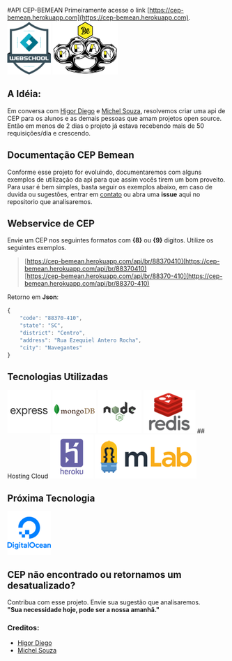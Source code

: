 #API CEP-BEMEAN
Primeiramente acesse o link [https://cep-bemean.herokuapp.com](https://cep-bemean.herokuapp.com).
</br>
<img src="/img/webschool.png" width="100">
<img src="/img/bemean.png" width="150">

## A Idéia:
Em conversa com [Higor Diego](https://github.com/higordiego) e [Michel Souza](https://github.com/souzacristsf), resolvemos criar uma api de CEP para os alunos e as demais pessoas que amam projetos open source. Então em menos de 2 dias o projeto já estava recebendo mais de 50 requisições/dia e crescendo. 

## Documentação CEP Bemean
Conforme esse projeto for evoluindo, documentaremos com alguns exemplos de utilização da api para que assim vocês tirem um bom proveito. Para usar é bem simples, basta seguir os exemplos abaixo, em caso de duvida ou sugestões, entrar em [contato](https://telegram.me/bemean) ou abra uma **issue** aqui no repositorio que analisaremos.

## Webservice de CEP
Envie um CEP nos seguintes formatos com **{8}** ou **{9}** digitos. 
Utilize os seguintes exemplos.

> [https://cep-bemean.herokuapp.com/api/br/88370410](https://cep-bemean.herokuapp.com/api/br/88370410) 
> </br>
> [https://cep-bemean.herokuapp.com/api/br/88370-410](https://cep-bemean.herokuapp.com/api/br/88370-410)

Retorno em **Json**:
```javascript
{
    "code": "88370-410",
    "state": "SC",
    "district": "Centro",
    "address": "Rua Ezequiel Antero Rocha",
    "city": "Navegantes"
}
```

## Tecnologias Utilizadas
<!--![](/img/express.png) 
![](/img/mongodb.png) -->
<img src="/img/express.png" width="100" height="100">
<img src="/img/mongodb.png" width="100" height="100">
<img src="/img/nodejs.png" width="100" height="100">
<img src="/img/redis1.png" width="120" height="100">
## Hosting Cloud
<img src="/img/heroku.png" width="100" height="100">
<img src="/img/mlab.png" height="100">

## Próxima Tecnologia
<img src="/img/digitalocean.png" width="100" height="100">


## CEP não encontrado ou retornamos um desatualizado?
Contribua com esse projeto. Envie sua sugestão que analisaremos. 
</br>
**"Sua necessidade hoje, pode ser a nossa amanhã."**

### Creditos:
 + [Higor Diego](https://github.com/higordiego) 
 + [Michel Souza](https://github.com/souzacristsf)